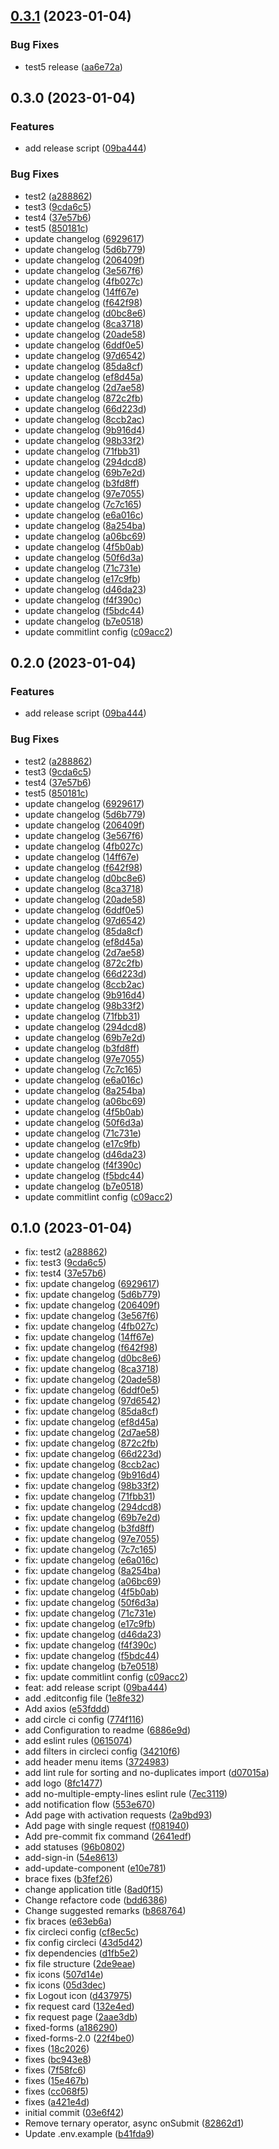 

## [0.3.1](https://github.com/CHI-internship/admin-dashboard/compare/0.3.0...0.3.1) (2023-01-04)


### Bug Fixes

* test5 release ([aa6e72a](https://github.com/CHI-internship/admin-dashboard/commit/aa6e72aa12ce836ccf32e7e8c844dffdd200558f))

## 0.3.0 (2023-01-04)


### Features

* add release script ([09ba444](https://github.com/CHI-internship/admin-dashboard/commit/09ba44429cfb51fa24444d61b1bc4f7c89aae120))


### Bug Fixes

* test2 ([a288862](https://github.com/CHI-internship/admin-dashboard/commit/a2888628a64079ed016cd055550bb750ace935dd))
* test3 ([9cda6c5](https://github.com/CHI-internship/admin-dashboard/commit/9cda6c502da1bc34f96252123073a61fc611f033))
* test4 ([37e57b6](https://github.com/CHI-internship/admin-dashboard/commit/37e57b69bebf3998e44e60c133d8e6ac1818d1d7))
* test5 ([850181c](https://github.com/CHI-internship/admin-dashboard/commit/850181c84bdc4b26eaac1a02cf099ab40c54b0b3))
* update changelog ([6929617](https://github.com/CHI-internship/admin-dashboard/commit/692961749fd7aab42e068a71b3062124826c599a))
* update changelog ([5d6b779](https://github.com/CHI-internship/admin-dashboard/commit/5d6b779a89eaee8a3cccd69178968a90be30d5c5))
* update changelog ([206409f](https://github.com/CHI-internship/admin-dashboard/commit/206409fd47efecf71dde98e47c5ab780b3de518f))
* update changelog ([3e567f6](https://github.com/CHI-internship/admin-dashboard/commit/3e567f66a6ccaf8f435a5cfb65b40828b2aeb1b5))
* update changelog ([4fb027c](https://github.com/CHI-internship/admin-dashboard/commit/4fb027c6938fba520351301c1a625d8339f0a668))
* update changelog ([14ff67e](https://github.com/CHI-internship/admin-dashboard/commit/14ff67efe1b02bb971461a78205b5574e580d322))
* update changelog ([f642f98](https://github.com/CHI-internship/admin-dashboard/commit/f642f985a362df99474d58854fbc914fadf80953))
* update changelog ([d0bc8e6](https://github.com/CHI-internship/admin-dashboard/commit/d0bc8e6ba90f60c3a905bb6fc92f084e213460f2))
* update changelog ([8ca3718](https://github.com/CHI-internship/admin-dashboard/commit/8ca371877ecf9cf96afdb85d2cdbac6ab2bb095c))
* update changelog ([20ade58](https://github.com/CHI-internship/admin-dashboard/commit/20ade5840b8791e6f6b27278951936d081a6bdfc))
* update changelog ([6ddf0e5](https://github.com/CHI-internship/admin-dashboard/commit/6ddf0e5d534c493f0ef4988f29dfc07fab667784))
* update changelog ([97d6542](https://github.com/CHI-internship/admin-dashboard/commit/97d6542552db6b7228a18d69e596cc2e58915841))
* update changelog ([85da8cf](https://github.com/CHI-internship/admin-dashboard/commit/85da8cf22d90627b1be45140a9520b3700cf0d62))
* update changelog ([ef8d45a](https://github.com/CHI-internship/admin-dashboard/commit/ef8d45a03fbf2ecfb058e895b2fcb703d8ed2ebe))
* update changelog ([2d7ae58](https://github.com/CHI-internship/admin-dashboard/commit/2d7ae58428a3bfcbe3bb3254ad76677c859019fb))
* update changelog ([872c2fb](https://github.com/CHI-internship/admin-dashboard/commit/872c2fb44e300fb0a02e73338612834358ab863b))
* update changelog ([66d223d](https://github.com/CHI-internship/admin-dashboard/commit/66d223d9e7568361d427f816d57ff44bfd17862a))
* update changelog ([8ccb2ac](https://github.com/CHI-internship/admin-dashboard/commit/8ccb2ac90de3313edf465d08ad1b63170b0a1438))
* update changelog ([9b916d4](https://github.com/CHI-internship/admin-dashboard/commit/9b916d423fedcc8a0cf5214ac6e0748c911fed20))
* update changelog ([98b33f2](https://github.com/CHI-internship/admin-dashboard/commit/98b33f2ad7211b04bf46b72ef80feca54327a1fe))
* update changelog ([71fbb31](https://github.com/CHI-internship/admin-dashboard/commit/71fbb310abb55a82a216fc8607258355b970be26))
* update changelog ([294dcd8](https://github.com/CHI-internship/admin-dashboard/commit/294dcd84798c58a5d29a0c719aece81afa79798b))
* update changelog ([69b7e2d](https://github.com/CHI-internship/admin-dashboard/commit/69b7e2d1398bb0669d2ec255718a26bd320c0d8b))
* update changelog ([b3fd8ff](https://github.com/CHI-internship/admin-dashboard/commit/b3fd8ff23d497b1491abdc31b2e80d07d05b7c01))
* update changelog ([97e7055](https://github.com/CHI-internship/admin-dashboard/commit/97e7055cff44f523d2c44f558b5a1e7727ca7432))
* update changelog ([7c7c165](https://github.com/CHI-internship/admin-dashboard/commit/7c7c16560fed14ba78204a9d1e0dbad436905ce5))
* update changelog ([e6a016c](https://github.com/CHI-internship/admin-dashboard/commit/e6a016c6ce7548153209722770e341c901fa1e2c))
* update changelog ([8a254ba](https://github.com/CHI-internship/admin-dashboard/commit/8a254ba94f3b8eb9557096456b2b9df631ec0b4e))
* update changelog ([a06bc69](https://github.com/CHI-internship/admin-dashboard/commit/a06bc696d42be5e5e7475b438a0964ff81bfe54a))
* update changelog ([4f5b0ab](https://github.com/CHI-internship/admin-dashboard/commit/4f5b0ab3bc664fd219f6d86c25c770cc8e256de2))
* update changelog ([50f6d3a](https://github.com/CHI-internship/admin-dashboard/commit/50f6d3ab6093b7593fdbb871626c400dc2d89715))
* update changelog ([71c731e](https://github.com/CHI-internship/admin-dashboard/commit/71c731e8d2579f8a4c41de00f85dc45c3f18c850))
* update changelog ([e17c9fb](https://github.com/CHI-internship/admin-dashboard/commit/e17c9fb37445f748cef3fe558cec2c9d5a0c346a))
* update changelog ([d46da23](https://github.com/CHI-internship/admin-dashboard/commit/d46da2392e7819ea80e269b0e9f723ee7e29d2b0))
* update changelog ([f4f390c](https://github.com/CHI-internship/admin-dashboard/commit/f4f390c2913b3547c369a9507d237d7087311413))
* update changelog ([f5bdc44](https://github.com/CHI-internship/admin-dashboard/commit/f5bdc443f467c22e98cb1034730521e54dc2f7ee))
* update changelog ([b7e0518](https://github.com/CHI-internship/admin-dashboard/commit/b7e0518a9002b50e6e8c82125be604eb5ef899e2))
* update commitlint config ([c09acc2](https://github.com/CHI-internship/admin-dashboard/commit/c09acc28177eeb90bbe4c5405bc28550414f9b94))

## 0.2.0 (2023-01-04)


### Features

* add release script ([09ba444](https://github.com/CHI-internship/admin-dashboard/commit/09ba44429cfb51fa24444d61b1bc4f7c89aae120))


### Bug Fixes

* test2 ([a288862](https://github.com/CHI-internship/admin-dashboard/commit/a2888628a64079ed016cd055550bb750ace935dd))
* test3 ([9cda6c5](https://github.com/CHI-internship/admin-dashboard/commit/9cda6c502da1bc34f96252123073a61fc611f033))
* test4 ([37e57b6](https://github.com/CHI-internship/admin-dashboard/commit/37e57b69bebf3998e44e60c133d8e6ac1818d1d7))
* test5 ([850181c](https://github.com/CHI-internship/admin-dashboard/commit/850181c84bdc4b26eaac1a02cf099ab40c54b0b3))
* update changelog ([6929617](https://github.com/CHI-internship/admin-dashboard/commit/692961749fd7aab42e068a71b3062124826c599a))
* update changelog ([5d6b779](https://github.com/CHI-internship/admin-dashboard/commit/5d6b779a89eaee8a3cccd69178968a90be30d5c5))
* update changelog ([206409f](https://github.com/CHI-internship/admin-dashboard/commit/206409fd47efecf71dde98e47c5ab780b3de518f))
* update changelog ([3e567f6](https://github.com/CHI-internship/admin-dashboard/commit/3e567f66a6ccaf8f435a5cfb65b40828b2aeb1b5))
* update changelog ([4fb027c](https://github.com/CHI-internship/admin-dashboard/commit/4fb027c6938fba520351301c1a625d8339f0a668))
* update changelog ([14ff67e](https://github.com/CHI-internship/admin-dashboard/commit/14ff67efe1b02bb971461a78205b5574e580d322))
* update changelog ([f642f98](https://github.com/CHI-internship/admin-dashboard/commit/f642f985a362df99474d58854fbc914fadf80953))
* update changelog ([d0bc8e6](https://github.com/CHI-internship/admin-dashboard/commit/d0bc8e6ba90f60c3a905bb6fc92f084e213460f2))
* update changelog ([8ca3718](https://github.com/CHI-internship/admin-dashboard/commit/8ca371877ecf9cf96afdb85d2cdbac6ab2bb095c))
* update changelog ([20ade58](https://github.com/CHI-internship/admin-dashboard/commit/20ade5840b8791e6f6b27278951936d081a6bdfc))
* update changelog ([6ddf0e5](https://github.com/CHI-internship/admin-dashboard/commit/6ddf0e5d534c493f0ef4988f29dfc07fab667784))
* update changelog ([97d6542](https://github.com/CHI-internship/admin-dashboard/commit/97d6542552db6b7228a18d69e596cc2e58915841))
* update changelog ([85da8cf](https://github.com/CHI-internship/admin-dashboard/commit/85da8cf22d90627b1be45140a9520b3700cf0d62))
* update changelog ([ef8d45a](https://github.com/CHI-internship/admin-dashboard/commit/ef8d45a03fbf2ecfb058e895b2fcb703d8ed2ebe))
* update changelog ([2d7ae58](https://github.com/CHI-internship/admin-dashboard/commit/2d7ae58428a3bfcbe3bb3254ad76677c859019fb))
* update changelog ([872c2fb](https://github.com/CHI-internship/admin-dashboard/commit/872c2fb44e300fb0a02e73338612834358ab863b))
* update changelog ([66d223d](https://github.com/CHI-internship/admin-dashboard/commit/66d223d9e7568361d427f816d57ff44bfd17862a))
* update changelog ([8ccb2ac](https://github.com/CHI-internship/admin-dashboard/commit/8ccb2ac90de3313edf465d08ad1b63170b0a1438))
* update changelog ([9b916d4](https://github.com/CHI-internship/admin-dashboard/commit/9b916d423fedcc8a0cf5214ac6e0748c911fed20))
* update changelog ([98b33f2](https://github.com/CHI-internship/admin-dashboard/commit/98b33f2ad7211b04bf46b72ef80feca54327a1fe))
* update changelog ([71fbb31](https://github.com/CHI-internship/admin-dashboard/commit/71fbb310abb55a82a216fc8607258355b970be26))
* update changelog ([294dcd8](https://github.com/CHI-internship/admin-dashboard/commit/294dcd84798c58a5d29a0c719aece81afa79798b))
* update changelog ([69b7e2d](https://github.com/CHI-internship/admin-dashboard/commit/69b7e2d1398bb0669d2ec255718a26bd320c0d8b))
* update changelog ([b3fd8ff](https://github.com/CHI-internship/admin-dashboard/commit/b3fd8ff23d497b1491abdc31b2e80d07d05b7c01))
* update changelog ([97e7055](https://github.com/CHI-internship/admin-dashboard/commit/97e7055cff44f523d2c44f558b5a1e7727ca7432))
* update changelog ([7c7c165](https://github.com/CHI-internship/admin-dashboard/commit/7c7c16560fed14ba78204a9d1e0dbad436905ce5))
* update changelog ([e6a016c](https://github.com/CHI-internship/admin-dashboard/commit/e6a016c6ce7548153209722770e341c901fa1e2c))
* update changelog ([8a254ba](https://github.com/CHI-internship/admin-dashboard/commit/8a254ba94f3b8eb9557096456b2b9df631ec0b4e))
* update changelog ([a06bc69](https://github.com/CHI-internship/admin-dashboard/commit/a06bc696d42be5e5e7475b438a0964ff81bfe54a))
* update changelog ([4f5b0ab](https://github.com/CHI-internship/admin-dashboard/commit/4f5b0ab3bc664fd219f6d86c25c770cc8e256de2))
* update changelog ([50f6d3a](https://github.com/CHI-internship/admin-dashboard/commit/50f6d3ab6093b7593fdbb871626c400dc2d89715))
* update changelog ([71c731e](https://github.com/CHI-internship/admin-dashboard/commit/71c731e8d2579f8a4c41de00f85dc45c3f18c850))
* update changelog ([e17c9fb](https://github.com/CHI-internship/admin-dashboard/commit/e17c9fb37445f748cef3fe558cec2c9d5a0c346a))
* update changelog ([d46da23](https://github.com/CHI-internship/admin-dashboard/commit/d46da2392e7819ea80e269b0e9f723ee7e29d2b0))
* update changelog ([f4f390c](https://github.com/CHI-internship/admin-dashboard/commit/f4f390c2913b3547c369a9507d237d7087311413))
* update changelog ([f5bdc44](https://github.com/CHI-internship/admin-dashboard/commit/f5bdc443f467c22e98cb1034730521e54dc2f7ee))
* update changelog ([b7e0518](https://github.com/CHI-internship/admin-dashboard/commit/b7e0518a9002b50e6e8c82125be604eb5ef899e2))
* update commitlint config ([c09acc2](https://github.com/CHI-internship/admin-dashboard/commit/c09acc28177eeb90bbe4c5405bc28550414f9b94))

## 0.1.0 (2023-01-04)

* fix: test2 ([a288862](https://github.com/CHI-internship/admin-dashboard/commit/a288862))
* fix: test3 ([9cda6c5](https://github.com/CHI-internship/admin-dashboard/commit/9cda6c5))
* fix: test4 ([37e57b6](https://github.com/CHI-internship/admin-dashboard/commit/37e57b6))
* fix: update changelog ([6929617](https://github.com/CHI-internship/admin-dashboard/commit/6929617))
* fix: update changelog ([5d6b779](https://github.com/CHI-internship/admin-dashboard/commit/5d6b779))
* fix: update changelog ([206409f](https://github.com/CHI-internship/admin-dashboard/commit/206409f))
* fix: update changelog ([3e567f6](https://github.com/CHI-internship/admin-dashboard/commit/3e567f6))
* fix: update changelog ([4fb027c](https://github.com/CHI-internship/admin-dashboard/commit/4fb027c))
* fix: update changelog ([14ff67e](https://github.com/CHI-internship/admin-dashboard/commit/14ff67e))
* fix: update changelog ([f642f98](https://github.com/CHI-internship/admin-dashboard/commit/f642f98))
* fix: update changelog ([d0bc8e6](https://github.com/CHI-internship/admin-dashboard/commit/d0bc8e6))
* fix: update changelog ([8ca3718](https://github.com/CHI-internship/admin-dashboard/commit/8ca3718))
* fix: update changelog ([20ade58](https://github.com/CHI-internship/admin-dashboard/commit/20ade58))
* fix: update changelog ([6ddf0e5](https://github.com/CHI-internship/admin-dashboard/commit/6ddf0e5))
* fix: update changelog ([97d6542](https://github.com/CHI-internship/admin-dashboard/commit/97d6542))
* fix: update changelog ([85da8cf](https://github.com/CHI-internship/admin-dashboard/commit/85da8cf))
* fix: update changelog ([ef8d45a](https://github.com/CHI-internship/admin-dashboard/commit/ef8d45a))
* fix: update changelog ([2d7ae58](https://github.com/CHI-internship/admin-dashboard/commit/2d7ae58))
* fix: update changelog ([872c2fb](https://github.com/CHI-internship/admin-dashboard/commit/872c2fb))
* fix: update changelog ([66d223d](https://github.com/CHI-internship/admin-dashboard/commit/66d223d))
* fix: update changelog ([8ccb2ac](https://github.com/CHI-internship/admin-dashboard/commit/8ccb2ac))
* fix: update changelog ([9b916d4](https://github.com/CHI-internship/admin-dashboard/commit/9b916d4))
* fix: update changelog ([98b33f2](https://github.com/CHI-internship/admin-dashboard/commit/98b33f2))
* fix: update changelog ([71fbb31](https://github.com/CHI-internship/admin-dashboard/commit/71fbb31))
* fix: update changelog ([294dcd8](https://github.com/CHI-internship/admin-dashboard/commit/294dcd8))
* fix: update changelog ([69b7e2d](https://github.com/CHI-internship/admin-dashboard/commit/69b7e2d))
* fix: update changelog ([b3fd8ff](https://github.com/CHI-internship/admin-dashboard/commit/b3fd8ff))
* fix: update changelog ([97e7055](https://github.com/CHI-internship/admin-dashboard/commit/97e7055))
* fix: update changelog ([7c7c165](https://github.com/CHI-internship/admin-dashboard/commit/7c7c165))
* fix: update changelog ([e6a016c](https://github.com/CHI-internship/admin-dashboard/commit/e6a016c))
* fix: update changelog ([8a254ba](https://github.com/CHI-internship/admin-dashboard/commit/8a254ba))
* fix: update changelog ([a06bc69](https://github.com/CHI-internship/admin-dashboard/commit/a06bc69))
* fix: update changelog ([4f5b0ab](https://github.com/CHI-internship/admin-dashboard/commit/4f5b0ab))
* fix: update changelog ([50f6d3a](https://github.com/CHI-internship/admin-dashboard/commit/50f6d3a))
* fix: update changelog ([71c731e](https://github.com/CHI-internship/admin-dashboard/commit/71c731e))
* fix: update changelog ([e17c9fb](https://github.com/CHI-internship/admin-dashboard/commit/e17c9fb))
* fix: update changelog ([d46da23](https://github.com/CHI-internship/admin-dashboard/commit/d46da23))
* fix: update changelog ([f4f390c](https://github.com/CHI-internship/admin-dashboard/commit/f4f390c))
* fix: update changelog ([f5bdc44](https://github.com/CHI-internship/admin-dashboard/commit/f5bdc44))
* fix: update changelog ([b7e0518](https://github.com/CHI-internship/admin-dashboard/commit/b7e0518))
* fix: update commitlint config ([c09acc2](https://github.com/CHI-internship/admin-dashboard/commit/c09acc2))
* feat: add release script ([09ba444](https://github.com/CHI-internship/admin-dashboard/commit/09ba444))
* add .editconfig file ([1e8fe32](https://github.com/CHI-internship/admin-dashboard/commit/1e8fe32))
* Add axios ([e53fddd](https://github.com/CHI-internship/admin-dashboard/commit/e53fddd))
* add circle ci config ([774f116](https://github.com/CHI-internship/admin-dashboard/commit/774f116))
* add Configuration to readme ([6886e9d](https://github.com/CHI-internship/admin-dashboard/commit/6886e9d))
* add eslint rules ([0615074](https://github.com/CHI-internship/admin-dashboard/commit/0615074))
* add filters in circleci config ([34210f6](https://github.com/CHI-internship/admin-dashboard/commit/34210f6))
* add header menu items ([3724983](https://github.com/CHI-internship/admin-dashboard/commit/3724983))
* add lint rule for sorting and no-duplicates import ([d07015a](https://github.com/CHI-internship/admin-dashboard/commit/d07015a))
* add logo ([8fc1477](https://github.com/CHI-internship/admin-dashboard/commit/8fc1477))
* add no-multiple-empty-lines eslint rule ([7ec3119](https://github.com/CHI-internship/admin-dashboard/commit/7ec3119))
* add notification flow ([553e670](https://github.com/CHI-internship/admin-dashboard/commit/553e670))
* Add page with activation requests ([2a9bd93](https://github.com/CHI-internship/admin-dashboard/commit/2a9bd93))
* Add page with single request ([f081940](https://github.com/CHI-internship/admin-dashboard/commit/f081940))
* Add pre-commit fix command ([2641edf](https://github.com/CHI-internship/admin-dashboard/commit/2641edf))
* add statuses ([96b0802](https://github.com/CHI-internship/admin-dashboard/commit/96b0802))
* add-sign-in ([54e8613](https://github.com/CHI-internship/admin-dashboard/commit/54e8613))
* add-update-component ([e10e781](https://github.com/CHI-internship/admin-dashboard/commit/e10e781))
* brace fixes ([b3fef26](https://github.com/CHI-internship/admin-dashboard/commit/b3fef26))
* change application title ([8ad0f15](https://github.com/CHI-internship/admin-dashboard/commit/8ad0f15))
* Change refactore code ([bdd6386](https://github.com/CHI-internship/admin-dashboard/commit/bdd6386))
* Change suggested remarks ([b868764](https://github.com/CHI-internship/admin-dashboard/commit/b868764))
* fix braces ([e63eb6a](https://github.com/CHI-internship/admin-dashboard/commit/e63eb6a))
* fix circleci config ([cf8ec5c](https://github.com/CHI-internship/admin-dashboard/commit/cf8ec5c))
* fix config circleci ([43d5d42](https://github.com/CHI-internship/admin-dashboard/commit/43d5d42))
* fix dependencies ([d1fb5e2](https://github.com/CHI-internship/admin-dashboard/commit/d1fb5e2))
* fix file structure ([2de9eae](https://github.com/CHI-internship/admin-dashboard/commit/2de9eae))
* fix icons ([507d14e](https://github.com/CHI-internship/admin-dashboard/commit/507d14e))
* fix icons ([05d3dec](https://github.com/CHI-internship/admin-dashboard/commit/05d3dec))
* fix Logout icon ([d437975](https://github.com/CHI-internship/admin-dashboard/commit/d437975))
* fix request card ([132e4ed](https://github.com/CHI-internship/admin-dashboard/commit/132e4ed))
* fix request page ([2aae3db](https://github.com/CHI-internship/admin-dashboard/commit/2aae3db))
* fixed-forms ([a186290](https://github.com/CHI-internship/admin-dashboard/commit/a186290))
* fixed-forms-2.0 ([22f4be0](https://github.com/CHI-internship/admin-dashboard/commit/22f4be0))
* fixes ([18c2026](https://github.com/CHI-internship/admin-dashboard/commit/18c2026))
* fixes ([bc943e8](https://github.com/CHI-internship/admin-dashboard/commit/bc943e8))
* fixes ([7f58fc6](https://github.com/CHI-internship/admin-dashboard/commit/7f58fc6))
* fixes ([15e467b](https://github.com/CHI-internship/admin-dashboard/commit/15e467b))
* fixes ([cc068f5](https://github.com/CHI-internship/admin-dashboard/commit/cc068f5))
* fixes ([a421e4d](https://github.com/CHI-internship/admin-dashboard/commit/a421e4d))
* initial commit ([03e6f42](https://github.com/CHI-internship/admin-dashboard/commit/03e6f42))
* Remove ternary operator, async onSubmit ([82862d1](https://github.com/CHI-internship/admin-dashboard/commit/82862d1))
* Update .env.example ([b41fda9](https://github.com/CHI-internship/admin-dashboard/commit/b41fda9))